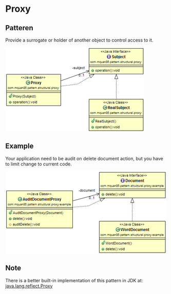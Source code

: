 # Proxy

## Patteren
Provide a surrogate or holder of another object to control access to it.

![](../src/main/resources/com/mquan86/pattern/structural/proxy/ProxyDiagram.png)

## Example
Your application need to be audit on delete document action, but you have to limit change to current code.

![](../src/main/resources/com/mquan86/pattern/structural/proxy/example/ProxyDiagram.png)

## Note
There is a better built-in implementation of this pattern in JDK at: [java.lang.reflect.Proxy](http://docs.oracle.com/javase/8/docs/api/java/lang/reflect/Proxy.html)